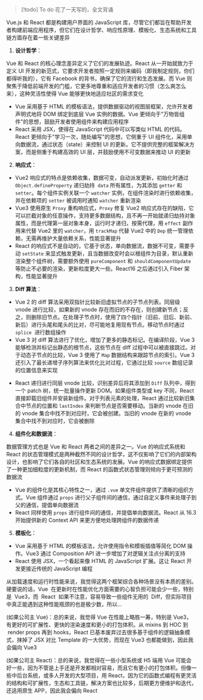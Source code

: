 >[!todo] To do 
>花了一天写的，全文背诵

Vue.js 和 React 都是构建用户界面的 JavaScript 库，尽管它们都旨在帮助开发者构建前端应用程序，但它们在设计哲学、响应性原理、模板化、生态系统和工具链方面存在着一些关键差异

1. **设计哲学**：

Vue 和 React 的核心理念差异定义了它们的发展轨迹。React 从一开始就致力于定义 UI 开发的新范式，它要求开发者按照一定规则来编码（即我制定规则，你们都得听我的），它有 Facebook 的背书，确保了它的流行和生态发展。而 Vue 则聚焦于降低前端开发的门槛，它更多地尊重和适应开发者的习惯（怎么爽怎么来），这种灵活性使得 Vue 能够更快地适应社区的需求变化

- Vue 采用基于 HTML 的模板语法，提供数据驱动的视图层框架，允许开发者声明式地将 DOM 绑定到底层 Vue 实例的数据。Vue 更倾向于"万物皆组件"的思想，鼓励开发者使用组件来构建应用程序
- React 采用 JSX，使得在 JavaScript 代码中可以写类似 HTML 的代码。React 更倾向于"学习一次，随处编写"的思想，它侧重于 UI 组件化，采用单向数据流，通过状态（state）来控制 UI 的更新。它不提供完整的框架解决方案，而是侧重于构建高效的 UI 层，并鼓励使用不可变数据来推动 UI 的更新

2. **响应式**：

- Vue2 响应式的特点是依赖收集，数据可变，自动派发更新，初始化时通过 `Object.defineProperty` 递归劫持  `data` 所有属性，为其添加 `getter` 和 `setter`。每个组件实例关联一个 `watcher` 实例，在组件渲染时进行依赖收集，并在依赖项的 `setter` 被调用时通知 `watcher` 重新渲染
- Vue3 使用原生 `Proxy` 重构响应式，`Proxy` 修复 Vue2 响应式存在的缺陷，它可以拦截对象的任意操作，支持更多数据结构，且不再一开始就递归劫持对象属性，而是代理第一层对象本身，运行时才递归，按需代理，用 `effect` 副作用来代替 Vue2 里的 `watcher`，用 `trackMap` 代替 Vue2 中的 `Dep` 统一管理依赖，无需再维护大量依赖关系，性能显著提升
- React 的响应式不是自动的，它基于状态，单向数据流，数据不可变，需要手动 `setState` 来显式触发更新，且当数据改变时会以根组件为目录，默认重新渲染整个组件树，需要额外使用 `pureComponent` 和 `shouldComponentUpdate` 等防止不必要的渲染，更新粒度更大一些。React16 之后通过引入 Fiber 架构，性能显著提升

3. **Diff 算法**：

- Vue 2 的 diff 算法采用双指针比较新旧虚拟节点的子节点列表。同层级 vnode 进行比较，如果新的 vnode 存在而旧的不存在，则创建新节点；反之，则删除旧节点。在处理子节点时，使用了四个指针（旧前、旧后、新前、新后）进行头尾和尾头的比对，尽可能地复用现有节点。移动节点时通过 `splice`  进行数组操作
- Vue 3 对 diff 算法进行了优化，增加了更多的静态标记。在编译阶段，Vue 3 能够检测并标记出静态的根节点，这些节点在 diff 过程中可以被直接跳过。对于动态子节点的比较，Vue 3 使用了 `Map` 数据结构来跟踪节点的索引。Vue 3 还引入了最长递增子序列算法来优化比对过程，它通过比较 `source` 数组记录的位置信息来实现
* React 递归进行同层 vnode 比较，识别差异后将其添加到 `Diff` 队列中，得到一个 patch 树，统一批量操作更新 DOM。如果组件类型或 key 不同，React 直接卸载旧组件并安装新组件。对于列表元素的处理，React 通过比较新旧集合中节点的位置和 `lastIndex` 来判断节点是否需要移动。当新的 vnode 在旧的 vnode 集合中找不到对应时，它会被创建。当旧的 vnode 在新的 vnode 集合中找不到对应时，它会被删除

4. **组件化和数据流**：

数据管理方式也是 Vue 和 React 两者之间的差异之一。Vue 的响应式系统和 React 的状态管理模式是两种截然不同的设计哲学，这不仅影响了它们的内部架构设计，也影响了它们各自的社区和生态系统的发展。Vue 的响应式数据绑定提供了一种更加细粒度的更新机制，而 React 的函数式状态管理则倾向于更可预测的数据流

- Vue 的组件化是其核心特性之一，通过 `.vue` 单文件组件提供了清晰的组织方式。Vue 组件通过 `props` 进行父子组件间的通信，通过自定义事件来处理子到父的通信，提倡单向数据流
- React 同样使用 `props` 进行组件间的通信，并提倡单向数据流。React 从 16.3 开始提供新的 Context API 来更方便地处理跨组件的数据传递

5. **模板化**：

- Vue 采用基于 HTML 的模板语法，允许使用指令和模板插值等简化 DOM 操作。Vue3 通过 Composition API 进一步增加了对逻辑关注点分离的支持
- React 使用 JSX，一个看起来像 HTML 的 JavaScript 扩展。这让 React 开发更接近传统的 JavaScript 编程

从加载速度和运行时性能来说，我觉得这两个框架综合各种场景没有本质的差别。硬要说的话，Vue  在更新时在性能优化方面需要的心智负担可能会少一些，特别是  Vue3，而  React  如果不注意，容易导致一些组件无用的  Diff，但实际项目中真正能遇到这种性能瓶颈的也是极少数，所以...

(如果公司主 Vue)：总的来说，我觉得 Vue 在性能上略胜一筹，特别是 Vue3，有更好的可扩展性、更快的渲染速度和更小的打包体积。从 mixins 到 HOC 到  render props 再到 hooks，React 已基本废弃过去很多基于组件的逻辑抽象模式，抹掉了 JSX 对比 Template 的一大优势，而现在 Vue3 也都能做到，因此我会偏向 Vue3

(如果公司主 React)：总的来说，我觉得在一些小型系统或 H5 端用 Vue 可能会好一些，因为不管是上手还是开发都相对容易，而且它有更小的打包体积。但像一些中后台系统，或多人开发的大型项目，用 React，因为它的函数式编程有更灵活的结构和可扩展性，生态和工具链，解决方案也比较多，后期更方便维护和迭代，还适用原生 APP，因此我会偏向 React
